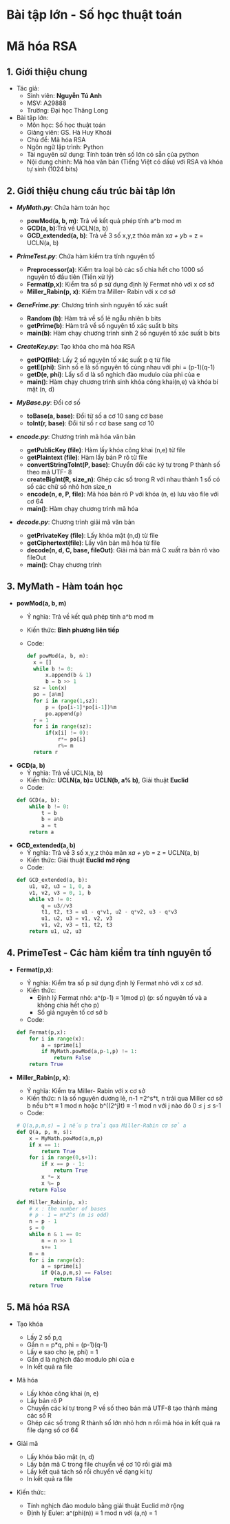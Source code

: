 Bài tập lớn - Số học thuật toán
=============================
# Mã hóa RSA

## 1. Giới thiệu chung

  - Tác giả:
    - Sinh viên: **Nguyễn Tú Anh**
    - MSV: A29888
    - Trường: Đại học Thăng Long
  - Bài tập lớn:
    - Môn học: Số học thuật toán
    - Giảng viên: GS. Hà Huy Khoái
    - Chủ đề: Mã hóa RSA
    - Ngôn ngữ lập trình: Python
    - Tài nguyên sử dụng: Tính toán trên số lớn có sẵn của python
    - Nội dung chính: Mã hóa văn bản (Tiếng Việt có dấu) với RSA và khóa tự sinh (1024 bits)

## 2. Giới thiệu chung cấu trúc bài tâp lớn

  - ***MyMath.py***:  Chứa hàm toán học

    - **powMod(a, b, m)**: Trả về kết quả phép tính a^b mod m
    - **GCD(a, b)**:Trả về UCLN(a, b)
    - **GCD_extended(a, b)**: Trả về 3 số x,y,z thỏa mãn x*a + y*b = z = UCLN(a, b)

  - ***PrimeTest.py***: Chứa hàm kiểm tra tính nguyên tố

    - **Preprocessor(a)**: Kiểm tra loại bỏ các số chia hết cho 1000 số nguyên tố đầu tiên (Tiền xử lý)
    - **Fermat(p,x)**: Kiểm tra số p sử dụng định lý Fermat nhỏ với x cơ sở
    - **Miller_Rabin(p, x)**: Kiểm tra Miller- Rabin với x cơ sở

  - ***GeneFrime.py***: Chương trình sinh nguyên tố xác suất

    - **Random (b)**: Hàm trả về số lẻ ngẫu nhiên b bits
    - **getPrime(b)**: Hàm trả về số nguyên tố xác suất b bits
    - **main(b)**: Hàm chạy chương trình sinh 2 số nguyên tố xác suất b bits

  - ***CreateKey.py***: Tạo khóa cho mã hóa RSA

    - **getPQ(file)**: Lấy 2 số nguyên tố xác suất p q từ file
    - **getE(phi)**: Sinh số e là số  nguyên tố cùng nhau với phi = (p-1)(q-1)
    - **getD(e, phi)**: Lấy số d là số nghich đảo mudulo của phi của e
    - **main()**: Hàm chạy chương trình sinh khóa công khai(n,e) và khóa bí mật (n, d)
  - ***MyBase.py***:  Đổi cơ số
    - **toBase(a, base)**: Đổi từ số a cơ 10 sang cơ base
    - **toInt(r, base)**: Đổi từ số r cơ base sang cơ 10

  - ***encode.py***: Chương trình mã hóa văn bản

    - **getPublicKey (file)**: Hàm lấy khóa công khai (n,e) từ file
    - **getPlaintext (file)**: Hàm lấy bản P rõ từ file
    - **convertStringToInt(P, base)**: Chuyển đổi các ký tự trong P thành số theo mã UTF- 8
    - **createBigInt(R, size_n)**: Ghép các số trong R với nhau thành 1 số  có số các chữ số nhỏ hơn size_n
    - **encode(n, e, P, file)**: Mã hóa bản rõ P với khóa (n, e) lưu vào file với cơ 64
    - **main()**: Hàm chạy chương trình mã hóa

  - ***decode.py***: Chương trình giải mã văn bản

    - **getPrivateKey (file)**: Lấy khóa mật (n,d) từ file
    - **getCiphertext(file)**: Lấy văn bản mã hóa từ file
    - **decode(n, d, C, base, fileOut)**: Giải mã bản mã C xuất ra bản rõ vào fileOut
    - **main()**: Chạy chương trình
## 3. MyMath - Hàm toán học
  - **powMod(a, b, m)**
    - Ý nghĩa:  Trả về kết quả phép tính a^b mod m
    - Kiến thức: **Bình phương liên tiếp**
    - Code:

      ```python
      def powMod(a, b, m):
      	x = []
      	while b != 0:
      		x.append(b & 1)
      		b = b >> 1
      	sz = len(x)
      	po = [a%m]
      	for i in range(1,sz):
      		p = (po[i-1]*po[i-1])%m
      		po.append(p)
      	r = 1
      	for i in range(sz):
      		if(x[i] != 0):
      			r*= po[i]
      			r%= m
      	return r
      ```
  - **GCD(a, b)**
    - Ý nghĩa: Trả về UCLN(a, b)
    - Kiến thức: **UCLN(a, b)= UCLN(b, a% b)**, Giải thuật **Euclid**
    - Code:
    ```python
    def GCD(a, b):
    	while b != 0:
    		t = b
    		b = a%b
    		a = t
    	return a
    ```
  - **GCD_extended(a, b)**
    - Ý nghĩa: Trả về 3 số x,y,z thỏa mãn x*a + y*b = z = UCLN(a, b)
    - Kiến thức: Giải thuật **Euclid mở rộng**
    - Code:
    ```python
    def GCD_extended(a, b):
    	u1, u2, u3 = 1, 0, a
    	v1, v2, v3 = 0, 1, b
    	while v3 != 0:
    		q = u3//v3
    		t1, t2, t3 = u1 - q*v1, u2 - q*v2, u3 - q*v3
    		u1, u2, u3 = v1, v2, v3
    		v1, v2, v3 = t1, t2, t3
    	return u1, u2, u3
    ```
## 4. PrimeTest - Các hàm kiểm tra tính nguyên tố
  - **Fermat(p,x)**:
    - Ý nghĩa: Kiểm tra số p sử dụng định lý Fermat nhỏ với x cơ sở.
    - Kiến thức:
      - Định lý Fermat nhỏ: a^(p-1) ≡ 1(mod p) (p: số nguyên tố và a không chia hết cho p)
      - Số giả nguyên tố cơ sở b
    - Code:
    ```python
    def Fermat(p,x):
    	for i in range(x):
    		a = sprime[i]
    		if MyMath.powMod(a,p-1,p) != 1:
    			return False
    	return True
    ```
  - **Miller_Rabin(p, x)**:
    - Ý nghĩa: Kiểm tra Miller- Rabin với x cơ sở
    - Kiến thức: n là số nguyên dương lẻ, n-1 =2^s*t, n trải qua Miller cơ sở b nếu b^t ≡ 1 mod n hoặc b^((2^j)t) ≡ -1 mod n với j nào đó 0 ≤ j ≤ s-1
    - Code:

    ```python
    # Q(a,p,m,s) = 1 nếu p trải qua Miller-Rabin cơ sở a
    def Q(a, p, m, s):
    	x = MyMath.powMod(a,m,p)
    	if x == 1:
    		return True
    	for i in range(0,s+1):
    		if x == p - 1:
    			return True
    		x *= x
    		x %= p
    	return False

    def Miller_Rabin(p, x):
    	# x : the number of bases
    	# p - 1 = m*2^s (m is odd)
    	n = p - 1
    	s = 0
    	while n & 1 == 0:
    		n = n >> 1
    		s+= 1
    	m = n
    	for i in range(x):
    		a = sprime[i]
    		if Q(a,p,m,s) == False:
    			return False
    	return True
    ```
## 5. Mã hóa RSA
  - Tạo khóa
    - Lấy 2 số p,q
    - Gắn n = p*q, phi = (p-1)(q-1)
    - Lấy e sao cho (e, phi) = 1
    - Gắn d là nghịch đảo modulo phi của e
    - In kết quả ra file
  - Mã hóa
    - Lấy khóa công khai (n, e)
    - Lấy bản rõ P
    - Chuyển các kí tự trong P về số theo bản mã UTF-8 tạo thành mảng các số R
    - Ghép các số trong R thành số lớn nhỏ hơn n rồi mã hóa in kết quả ra file dạng số cơ 64
  - Giải mã
    - Lấy khóa bảo mật (n, d)
    - Lấy bản mã C trong file chuyển về cơ 10 rồi giải mã
    - Lấy kết quả tách số rồi chuyển về dạng kí tự
    - In kết quả ra file

  - Kiến thức:
    - Tính nghịch đảo modulo bằng giải thuật Euclid mở rộng
    - Định lý Euler: a^(phi(n)) ≡ 1 mod n với (a,n) = 1
